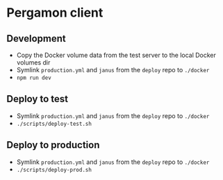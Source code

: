 # Pergamon client

## Development

- Copy the Docker volume data from the test server to the local Docker volumes dir
- Symlink `production.yml` and `janus` from the `deploy` repo to `./docker`
- `npm run dev`

## Deploy to test

- Symlink `production.yml` and `janus` from the `deploy` repo to `./docker`
- `./scripts/deploy-test.sh`

## Deploy to production

- Symlink `production.yml` and `janus` from the `deploy` repo to `./docker`
- `./scripts/deploy-prod.sh`